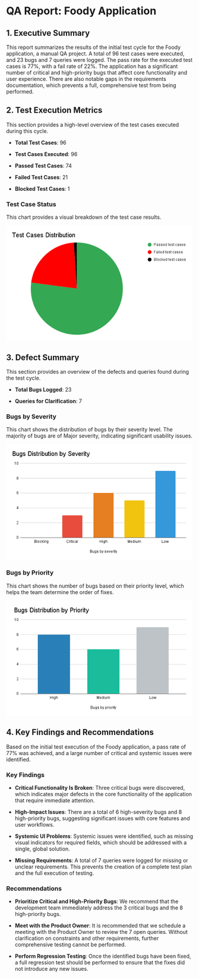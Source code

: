 # QA Report: Foody Application

## 1. Executive Summary

This report summarizes the results of the initial test cycle for the Foody application, a manual QA project. A total of 96 test cases were executed, and 23 bugs and 7 queries were logged. The pass rate for the executed test cases is 77%, with a fail rate of 22%. The application has a significant number of critical and high-priority bugs that affect core functionality and user experience. There are also notable gaps in the requirements documentation, which prevents a full, comprehensive test from being performed.

## 2. Test Execution Metrics

This section provides a high-level overview of the test cases executed during this cycle.

- **Total Test Cases**: 96

- **Test Cases Executed**: 96

- **Passed Test Cases**: 74

- **Failed Test Cases**: 21

- **Blocked Test Cases**: 1

### Test Case Status

This chart provides a visual breakdown of the test case results.

<img src="../Images/testcasedistributionchart.png" alt="Test Cases Distribution Chart" width="500">

## 3. Defect Summary

This section provides an overview of the defects and queries found during the test cycle.

- **Total Bugs Logged**: 23

- **Queries for Clarification**: 7

### Bugs by Severity

This chart shows the distribution of bugs by their severity level. The majority of bugs are of Major severity, indicating significant usability issues.

<img src="../Images/bugsdistributionbyseveritychart.png" alt="Bugs by Severity Distribution" width="500">

### Bugs by Priority

This chart shows the number of bugs based on their priority level, which helps the team determine the order of fixes.

<img src="../Images/bugsdistributionbyprioritychart.png" alt="Bugs by Priority Distribution" width="500">

## 4. Key Findings and Recommendations

Based on the initial test execution of the Foody application, a pass rate of 77% was achieved, and a large number of critical and systemic issues were identified.

### Key Findings

- **Critical Functionality Is Broken**: Three critical bugs were discovered, which indicates major defects in the core functionality of the application that require immediate attention.

- **High-Impact Issues**: There are a total of 6 high-severity bugs and 8 high-priority bugs, suggesting significant issues with core features and user workflows.

- **Systemic UI Problems**: Systemic issues were identified, such as missing visual indicators for required fields, which should be addressed with a single, global solution.

- **Missing Requirements**: A total of 7 queries were logged for missing or unclear requirements. This prevents the creation of a complete test plan and the full execution of testing.

### Recommendations
- **Prioritize Critical and High-Priority Bugs**: We recommend that the development team immediately address the 3 critical bugs and the 8 high-priority bugs.

- **Meet with the Product Owner**: It is recommended that we schedule a meeting with the Product Owner to review the 7 open queries. Without clarification on constraints and other requirements, further comprehensive testing cannot be performed.

- **Perform Regression Testing**: Once the identified bugs have been fixed, a full regression test should be performed to ensure that the fixes did not introduce any new issues.